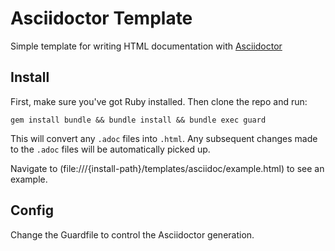 # Asciidoctor Template

Simple template for writing HTML documentation with [Asciidoctor](http://asciidoctor.org/)

## Install

First, make sure you've got Ruby installed. Then clone the repo and run:

```
gem install bundle && bundle install && bundle exec guard
```

This will convert any `.adoc` files into `.html`. Any subsequent changes
made to the `.adoc` files will be automatically picked up.

Navigate to (file:///{install-path}/templates/asciidoc/example.html) to see an example.

## Config

Change the Guardfile to control the Asciidoctor generation.

